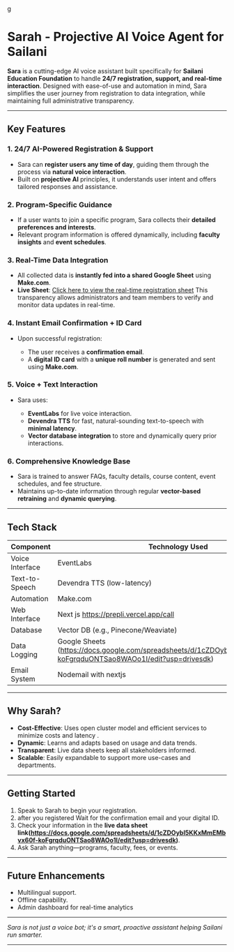 g
# Sarah - Projective AI Voice Agent for Sailani

**Sara** is a cutting-edge AI voice assistant built specifically for **Sailani Education Foundation** to handle **24/7 registration, support, and real-time interaction**. Designed with ease-of-use and automation in mind, Sara simplifies the user journey from registration to data integration, while maintaining full administrative transparency.

---

## Key Features

### 1. **24/7 AI-Powered Registration & Support**

* Sara can **register users any time of day**, guiding them through the process via **natural voice interaction**.
* Built on **projective AI** principles, it understands user intent and offers tailored responses and assistance.

### 2. **Program-Specific Guidance**

* If a user wants to join a specific program, Sara collects their **detailed preferences and interests**.
* Relevant program information is offered dynamically, including **faculty insights** and **event schedules**.

### 3. **Real-Time Data Integration**

* All collected data is **instantly fed into a shared Google Sheet** using **Make.com**.
* **Live Sheet**: [Click here to view the real-time registration sheet](https://docs.google.com/spreadsheets/d/1cZDOybI5KKxMmEMbvx60f-koFgrqduONTSao8WAOo1I/edit?usp=drivesdk) 
  This transparency allows administrators and team members to verify and monitor data updates in real-time.

### 4. **Instant Email Confirmation + ID Card**

* Upon successful registration:

  * The user receives a **confirmation email**.
  * A **digital ID card** with a **unique roll number** is generated and sent using **Make.com**.

### 5. **Voice + Text Interaction**

* Sara uses:

  * **EventLabs** for live voice interaction.
  * **Devendra TTS** for fast, natural-sounding text-to-speech with **minimal latency**.
  * **Vector database integration** to store and dynamically query prior interactions.

### 6. **Comprehensive Knowledge Base**

* Sara is trained to answer FAQs, faculty details, course content, event schedules, and fee structure.
* Maintains up-to-date information through regular **vector-based retraining** and **dynamic querying**.

---

## Tech Stack

| Component       | Technology Used                     |
| --------------- | ----------------------------------- |
| Voice Interface | EventLabs                          |
| Text-to-Speech  | Devendra TTS (low-latency)          |
| Automation      | Make.com                            |
| Web Interface   | Next js https://prepli.vercel.app/call             |
| Database        | Vector DB (e.g., Pinecone/Weaviate) |
| Data Logging    | Google Sheets (https://docs.google.com/spreadsheets/d/1cZDOybI5KKxMmEMbvx60f-koFgrqduONTSao8WAOo1I/edit?usp=drivesdk)           |
| Email System    | Nodemail with nextjs            |

---

## Why Sarah?

* **Cost-Effective**: Uses open cluster model and efficient services to minimize costs and latency .
* **Dynamic**: Learns and adapts based on usage and data trends.
* **Transparent**: Live data sheets keep all stakeholders informed.
* **Scalable**: Easily expandable to support more use-cases and departments.

---

## Getting Started

1. Speak to Sarah to begin your registration.
2. after you registered Wait for the confirmation email and your digital ID.
3. Check your information in the **live data sheet link(https://docs.google.com/spreadsheets/d/1cZDOybI5KKxMmEMbvx60f-koFgrqduONTSao8WAOo1I/edit?usp=drivesdk)**.
4. Ask Sarah anything—programs, faculty, fees, or events.

---

## Future Enhancements

* Multilingual support.
* Offline capability.
* Admin dashboard for real-time analytics 

---

*Sara is not just a voice bot; it's a smart, proactive assistant helping Sailani run smarter.*

---

